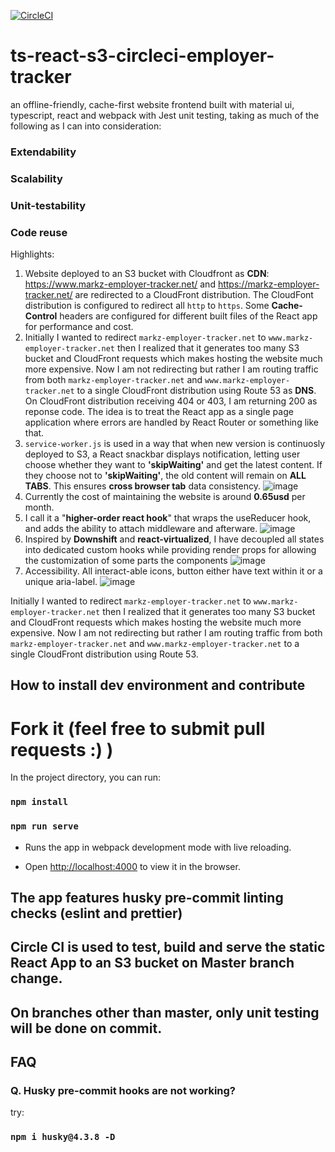 [![CircleCI](https://circleci.com/gh/MarkZhuVUW/ts-react-s3-circleci-employer-tracker.svg?style=svg)](https://circleci.com/gh/MarkZhuVUW/ts-react-s3-circleci-employer-tracker)

# ts-react-s3-circleci-employer-tracker

an offline-friendly, cache-first website frontend built with material ui, typescript, react and webpack with Jest unit testing, taking as much of the following as I can into consideration:

### Extendability

### Scalability

### Unit-testability

### Code reuse

Highlights:

1. Website deployed to an S3 bucket with Cloudfront as **CDN**: https://www.markz-employer-tracker.net/ and https://markz-employer-tracker.net/ are redirected to a CloudFront distribution. The CloudFont distribution is configured to redirect all 
`http` to `https`. Some **Cache-Control** headers are configured for different built files of the React app for performance and cost.
2. Initially I wanted to redirect `markz-employer-tracker.net` to `www.markz-employer-tracker.net` then I realized that it generates too many S3 bucket and CloudFront requests which makes hosting the website much more expensive. Now I am not redirecting but rather I am routing traffic from both `markz-employer-tracker.net` and `www.markz-employer-tracker.net` to a single CloudFront distribution using Route 53 as **DNS**. On CloudFront distribution receiving 404 or 403, I am returning 200 as reponse code. The idea is to treat the React app as a single page application where errors are handled by React Router or something like that.
3. `service-worker.js` is used in a way that when new version is continuosly deployed to S3, a React snackbar displays notification, letting user choose whether they want to **'skipWaiting'** and get the latest content. If they choose not to **'skipWaiting'**, the old content will remain on **ALL TABS**. This ensures **cross browser tab** data consistency.
![image](https://user-images.githubusercontent.com/29388401/129281446-cb535d9d-34a8-4521-8a85-41f260dce53c.png)
5. Currently the cost of maintaining the website is around **0.65usd** per month.
6. I call it a "**higher-order react hook**" that wraps the useReducer hook, and adds the ability to attach middleware and afterware.
![image](https://user-images.githubusercontent.com/29388401/129280709-a879266a-d60b-46b9-b813-b1dfc3d23216.png)
6. Inspired by **Downshift** and **react-virtualized**, I have decoupled all states into dedicated custom hooks while providing render props for allowing the customization of some parts the components
![image](https://user-images.githubusercontent.com/29388401/129281286-c210d133-01e1-43f9-9f69-c4f855cf0938.png)
7. Accessibility. All interact-able icons, button either have text within it or a unique aria-label.
![image](https://user-images.githubusercontent.com/29388401/129281605-b2ea65a8-1e4d-436a-8209-bbfe4ea37ac1.png)


Initially I wanted to redirect `markz-employer-tracker.net` to `www.markz-employer-tracker.net` then I realized that it generates too many S3 bucket and CloudFront requests which makes hosting the website much more expensive. Now I am not redirecting but rather I am routing traffic from both `markz-employer-tracker.net` and `www.markz-employer-tracker.net` to a single CloudFront distribution using Route 53.

## How to install dev environment and contribute

# Fork it (feel free to submit pull requests :) )

In the project directory, you can run:

### `npm install`

### `npm run serve`

- Runs the app in webpack development mode with live reloading.

- Open [http://localhost:4000](http://localhost:4000) to view it in the browser.

## The app features husky pre-commit linting checks (eslint and prettier)

## Circle CI is used to test, build and serve the static React App to an S3 bucket on Master branch change.

## On branches other than master, only unit testing will be done on commit.

## FAQ

### Q. Husky pre-commit hooks are not working?

try:

### `npm i husky@4.3.8 -D`
